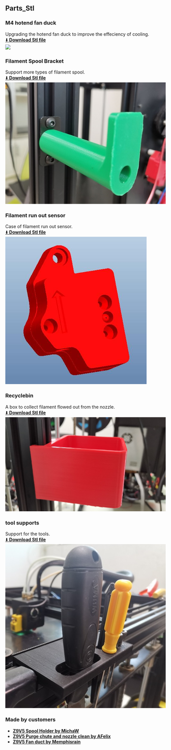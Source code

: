 ## Parts_Stl

### M4 hotend fan duck
Upgrading the hotend fan duck to improve the effeciency of cooling.     
[:arrow_down: **Download Stl file**](./fan_duct_m4_v3.zip)     
![](./fan_duct.jpg)

### Filament Spool Bracket
Support more types of filament spool.     
[:arrow_down: **Download Stl file**](./FilamentSpoolBracket.zip)    
![](./FilamentSpoolBracket.jpg)

### Filament run out sensor
Case of filament run out sensor.     
[:arrow_down: **Download Stl file**](./FRODV6.zip)  
![](./FRODV6.jpg)

### Recyclebin
A box to collect filament flowed out from the nozzle.     
[:arrow_down: **Download Stl file**](./Recyclebin.zip)   
![](./Recyclebin.jpg)

### tool supports 
Support for the tools.     
[:arrow_down: **Download Stl file**](./Z9_tool_supports.zip)   
![](./Z9_tool_supports.jpg)


### Made by customers
- [**Z9V5 Spool Holder by MichaW**](https://www.thingiverse.com/thing:4977619)
- [**Z9V5 Purge chute and nozzle clean by AFelix**](https://www.thingiverse.com/thing:4940319)
- [**Z9V5 Fan duct by Memphisrain**](https://www.thingiverse.com/thing:5754401)

